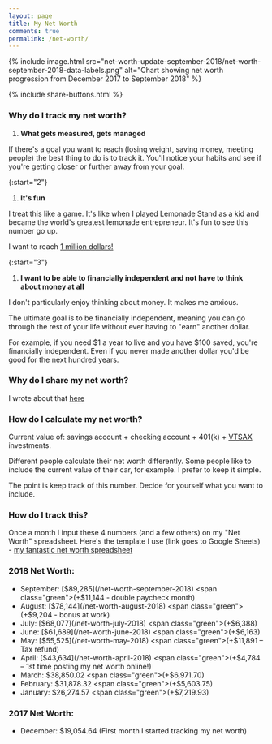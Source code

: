 ```yaml
---
layout: page
title: My Net Worth
comments: true
permalink: /net-worth/
---
```


{% include image.html src="net-worth-update-september-2018/net-worth-september-2018-data-labels.png" alt="Chart showing net worth progression from December 2017 to September 2018" %}

{% include share-buttons.html %}

### Why do I track my net worth?
1. **What gets measured, gets managed**  

If there's a goal you want to reach (losing weight, saving money, meeting people) the best thing to do is to track it. You'll notice your habits and see if you're getting closer or further away from your goal.  

{:start="2"}
1. **It's fun**

I treat this like a game. It's like when I played Lemonade Stand as a kid and became the world's greatest lemonade entrepreneur. It's fun to see this number go up.

I want to reach [1 million dollars!](https://youtu.be/l91ISfcuzDw)

{:start="3"}
1. **I want to be able to financially independent and not have to think about money at all**

I don't particularly enjoy thinking about money. It makes me anxious.

The ultimate goal is to be financially independent, meaning you can go through the rest of your life without ever having to "earn" another dollar.

For example, if you need $1 a year to live and you have $100 saved, you're financially independent. Even if you never made another dollar you'd be good for the next hundred years.

### Why do I share my net worth?
I wrote about that [here](/sharing-my-net-worth)

### How do I calculate my net worth?
Current value of: savings account + checking account + 401(k) + [VTSAX](https://personal.vanguard.com/us/funds/snapshot?FundId=0585&FundIntExt=INT&funds_disable_redirect=true) investments.

Different people calculate their net worth differently. Some people like to include the current value of their car, for example. I prefer to keep it simple.

The point is keep track of this number. Decide for yourself what you want to include.

### How do I track this?
Once a month I input these 4 numbers (and a few others) on my "Net Worth" spreadsheet. Here's the template I use (link goes to Google Sheets) - [my fantastic net worth spreadsheet](https://docs.google.com/spreadsheets/d/1jkFRzfWAM7APFpkDXb_yKSZyCHRB11g7xA3gI-zINfI/edit?usp=sharing)

### 2018 Net Worth:
* September: [$89,285](/net-worth-september-2018) <span class="green">(+$11,144 - double paycheck month)</span>
* August: [$78,144](/net-worth-august-2018) <span class="green">(+$9,204 - bonus at work)</span>
* July: [$68,077](/net-worth-july-2018) <span class="green">(+$6,388)</span>
* June: [$61,689](/net-worth-june-2018) <span class="green">(+$6,163)</span>
* May: [$55,525](/net-worth-may-2018) <span class="green">(+$11,891 – Tax refund)</span>
* April: [$43,634](/net-worth-april-2018) <span class="green">(+$4,784 – 1st time posting my net worth online!)</span>
* March: $38,850.02 <span class="green">(+$6,971.70)</span>
* February: $31,878.32 <span class="green">(+$5,603.75)</span>
* January: $26,274.57 <span class="green">(+$7,219.93)</span>

### 2017 Net Worth:
* December: $19,054.64 (First month I started tracking my net worth)
